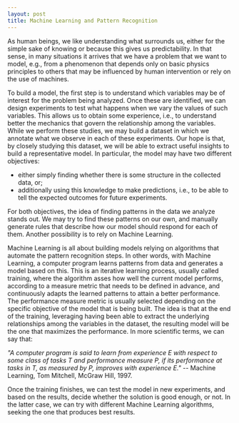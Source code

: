 ```yaml
---
layout: post
title: Machine Learning and Pattern Recognition
---
```


As human beings, we like understanding what surrounds us, either for the simple sake of knowing or because this gives us predictability.
In that sense, in many situations it arrives that we have a problem that we want to model, e.g., from a phenomenon that depends only on basic physics principles to others that may be influenced by human intervention or rely on the use of machines.

To build a model, the first step is to understand which variables may be of interest for the problem being analyzed.
Once these are identified, we can design experiments to test what happens when we vary the values of such variables.
This allows us to obtain some experience, i.e., to understand better the mechanics that govern the relationship among the variables. 
While we perform these studies, we may build a dataset in which we annotate what we observe in each of these experiments.
Our hope is that, by closely studying this dataset, we will be able to extract useful insights to build a representative model.
In particular, the model may have two different objectives: 

  - either simply finding whether there is some structure in the collected data, or;
  - additionally using this knowledge to make predictions, i.e., to be able to tell the expected outcomes for future experiments.

For both objectives, the idea of finding patterns in the data we analyze stands out.
We may try to find these patterns on our own, and manually generate rules that describe how our model should respond for each of them.
Another possibility is to rely on Machine Learning. 

Machine Learning is all about building models relying on algorithms that automate the pattern recognition steps.
In other words, with Machine Learning, a computer program learns patterns from data and generates a model based on this.
This is an iterative learning process, usually called training, where the algorithm asses how well the current model performs, according to a measure metric that needs to be defined in advance, and continuously adapts the learned patterns to attain a better performance. 
The performance measure metric is usually selected depending on the specific objective of the model that is being built.
The idea is that at the end of the training, leveraging having been able to extract the underlying relationships among the variables in the dataset, the resulting model will be the one that maximizes the performance. In more scientific terms, we can say that:

_"A computer program is said to learn from experience $E$ with respect to some class of tasks $T$ and performance measure $P$, if its performance at tasks in $T$, as measured by $P$, improves with experience $E$."_ -- Machine Learning, Tom Mitchell, McGraw Hill, 1997. 

Once the training finishes, we can test the model in new experiments, and based on the results, decide whether the solution is good enough, or not.
In the latter case, we can try with different Machine Learning algorithms, seeking the one that produces best results.
